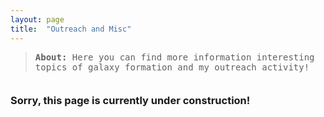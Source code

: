 ```yaml
---
layout: page
title:  "Outreach and Misc"
---
```



<blockquote style="margin-bottom:2.5em">
	<tt><b>About: </b>Here you can find more information interesting topics of galaxy formation and my outreach activity!</tt>										     
</blockquote>

<h3>Sorry, this page is currently under construction!</h3>

<div id="container1" style="width=100%; align:center; margin:3em"><i class='fas fa-drafting-compass fa-10x'></i></div>
